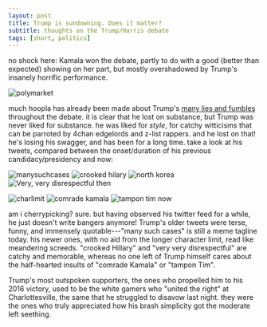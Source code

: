 ```yaml
---
layout: post
title: Trump is sundowning. Does it matter?
subtitle: thoughts on the Trump/Harris debate
tags: [short, politics]
---
```

no shock here: Kamala won the debate, partly to do with a good (better than expected) showing on her part, but mostly overshadowed by Trump's insanely horrific performance.

![polymarket](https://atxwang.github.io/assets/img/polymarket.png)

much hoopla has already been made about Trump's [many lies and fumbles](https://www.npr.org/2024/09/11/g-s1-21932/fact-check-trump-harris-presidential-debate-2024) throughout the debate. it is clear that he lost on substance, but Trump was never liked for substance. he was liked for *style*, for catchy witticisms that can be parroted by 4chan edgelords and z-list rappers. and he lost on that! he's losing his swagger, and has been for a long time. take a look at his tweets, compared between the onset/duration of his previous candidacy/presidency and now:

![manysuchcases](https://atxwang.github.io/assets/img/manysuchcases.png)
![crooked hilary](https://atxwang.github.io/assets/img/crookedh.png)
![north korea](https://atxwang.github.io/assets/img/northkorea.png)
![Very, very disrespectful](https://atxwang.github.io/assets/img/nipplesprotruding.png)
then

![charlimit](https://atxwang.github.io/assets/img/charlimit.png)
![comrade kamala](https://atxwang.github.io/assets/img/comradek.png)
![tampon tim](https://atxwang.github.io/assets/img/tampont.png)
now

am i cherrypicking? sure. but having observed his twitter feed for a while, he just doesn't write bangers anymore! Trump's older tweets were terse, funny, and immensely quotable---"many such cases" is still a meme tagline today. his newer ones, with no aid from the longer character limit, read like meandering screeds. "crooked Hillary" and "very very disrespectful" are catchy and memorable, whereas no one left of Trump himself cares about the half-hearted insults of "comrade Kamala" or "tampon Tim". 

Trump's most outspoken supporters, the ones who propelled him to his 2016 victory, used to be the white gamers who "united the right" at Charlottesville, the same that he struggled to disavow last night. they were the ones who truly appreciated how his brash simplicity got the moderate left seething. 
<!--stackedit_data:
eyJoaXN0b3J5IjpbLTc1MTM4NzE4LC0yNTg5NzE4MDYsLTY0MD
EwNTk4NSwyNTk2NDY4NzEsMTU2MDAwMjY5NywxNDY0NjY0MTIz
LC04NjAyNTMwMzhdfQ==
-->